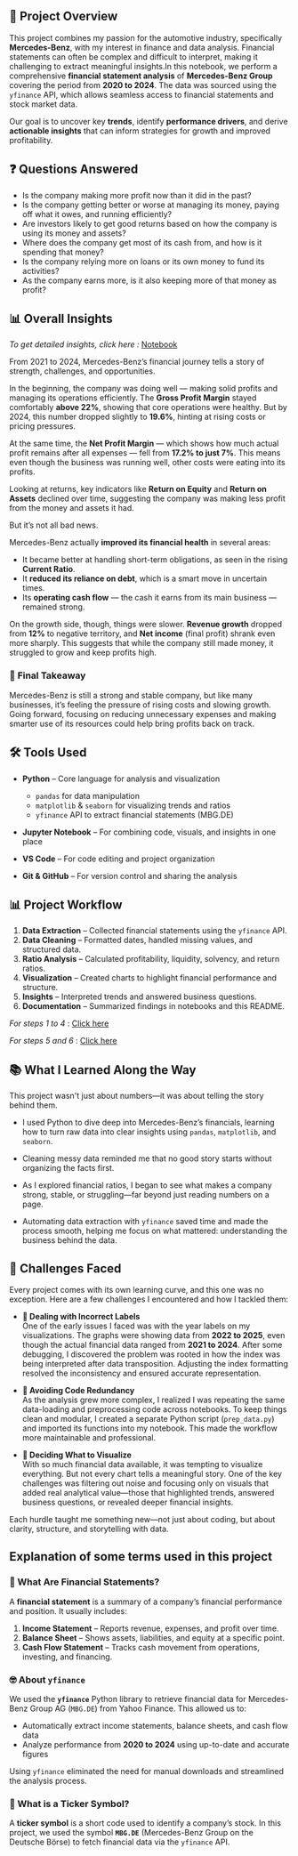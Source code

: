 ## **📘 Project Overview**

This project combines my passion for the automotive industry, specifically **Mercedes-Benz**, with my interest in finance and data analysis. Financial statements can often be complex and difficult to interpret, making it challenging to extract meaningful insights.In this notebook, we perform a comprehensive **financial statement analysis** of **Mercedes-Benz Group** covering the period from **2020 to 2024**. The data was sourced using the `yfinance` API, which allows seamless access to financial statements and stock market data.

Our goal is to uncover key **trends**, identify **performance drivers**, and derive **actionable insights** that can inform strategies for growth and improved profitability.

## **❓ Questions Answered**

- Is the company making more profit now than it did in the past?
- Is the company getting better or worse at managing its money, paying off what it owes, and running efficiently?
- Are investors likely to get good returns based on how the company is using its money and assets?
- Where does the company get most of its cash from, and how is it spending that money?
- Is the company relying more on loans or its own money to fund its activities?
- As the company earns more, is it also keeping more of that money as profit?

## **📊 Overall Insights**
*To get detailed insights, click here :* [Notebook](Notebooks/02_Financial_Anlysis.ipynb)

From 2021 to 2024, Mercedes-Benz’s financial journey tells a story of strength, challenges, and opportunities.

In the beginning, the company was doing well — making solid profits and managing its operations efficiently. The **Gross Profit Margin** stayed comfortably **above 22%**, showing that core operations were healthy. But by 2024, this number dropped slightly to **19.6%**, hinting at rising costs or pricing pressures.

At the same time, the **Net Profit Margin** — which shows how much actual profit remains after all expenses — fell from **17.2% to just 7%**. This means even though the business was running well, other costs were eating into its profits.

Looking at returns, key indicators like **Return on Equity** and **Return on Assets** declined over time, suggesting the company was making less profit from the money and assets it had.

But it’s not all bad news.

Mercedes-Benz actually **improved its financial health** in several areas:
- It became better at handling short-term obligations, as seen in the rising **Current Ratio**.
- It **reduced its reliance on debt**, which is a smart move in uncertain times.
- Its **operating cash flow** — the cash it earns from its main business — remained strong.

On the growth side, though, things were slower. **Revenue growth** dropped from **12%** to negative territory, and **Net income** (final profit) shrank even more sharply. This suggests that while the company still made money, it struggled to grow and keep profits high.


### 🧾 **Final Takeaway**

Mercedes-Benz is still a strong and stable company, but like many businesses, it’s feeling the pressure of rising costs and slowing growth. Going forward, focusing on reducing unnecessary expenses and making smarter use of its resources could help bring profits back on track.

## 🛠️ **Tools Used**

- **Python** – Core language for analysis and visualization  
  - `pandas` for data manipulation  
  - `matplotlib` & `seaborn` for visualizing trends and ratios  
  - `yfinance` API to extract financial statements (MBG.DE)

- **Jupyter Notebook** – For combining code, visuals, and insights in one place  
- **VS Code** – For code editing and project organization  
- **Git & GitHub** – For version control and sharing the analysis

## **📊 Project Workflow**

1. **Data Extraction** – Collected financial statements using the `yfinance` API.  
2. **Data Cleaning** – Formatted dates, handled missing values, and structured data.   
3. **Ratio Analysis** – Calculated profitability, liquidity, solvency, and return ratios.  
4. **Visualization** – Created charts to highlight financial performance and structure.  
5. **Insights** – Interpreted trends and answered business questions.  
6. **Documentation** – Summarized findings in notebooks and this README.

*For steps 1 to 4* : [Click here](Notebooks/01_Data_Preparation.ipynb)

*For steps 5 and 6* : [Click here](Notebooks/02_Financial_Anlysis.ipynb)

## 📚 **What I Learned Along the Way**

This project wasn't just about numbers—it was about telling the story behind them.

- I used Python to dive deep into Mercedes-Benz’s financials, learning how to turn raw data into clear insights using `pandas`, `matplotlib`, and `seaborn`.

- Cleaning messy data reminded me that no good story starts without organizing the facts first.

- As I explored financial ratios, I began to see what makes a company strong, stable, or struggling—far beyond just reading numbers on a page.

- Automating data extraction with `yfinance` saved time and made the process smooth, helping me focus on what mattered: understanding the business behind the data.

## 🧗 **Challenges Faced**

Every project comes with its own learning curve, and this one was no exception. Here are a few challenges I encountered and how I tackled them:

- **📅 Dealing with Incorrect Labels**  
  One of the early issues I faced was with the year labels on my visualizations. The graphs were showing data from **2022 to 2025**, even though the actual financial data ranged from **2021 to 2024**. After some debugging, I discovered the problem was rooted in how the index was being interpreted after data transposition. Adjusting the index formatting resolved the inconsistency and ensured accurate representation.

- **🧩 Avoiding Code Redundancy**  
  As the analysis grew more complex, I realized I was repeating the same data-loading and preprocessing code across notebooks. To keep things clean and modular, I created a separate Python script (`prep_data.py`) and imported its functions into my notebook. This made the workflow more maintainable and professional.

- **🤔 Deciding What to Visualize**  
  With so much financial data available, it was tempting to visualize everything. But not every chart tells a meaningful story. One of the key challenges was filtering out noise and focusing only on visuals that added real analytical value—those that highlighted trends, answered business questions, or revealed deeper financial insights.

Each hurdle taught me something new—not just about coding, but about clarity, structure, and storytelling with data.




## **Explanation of some terms used in this project**
### 🤔 What Are Financial Statements?

A **financial statement** is a summary of a company’s financial performance and position. It usually includes:

1. **Income Statement** – Reports revenue, expenses, and profit over time.  
2. **Balance Sheet** – Shows assets, liabilities, and equity at a specific point.  
3. **Cash Flow Statement** – Tracks cash movement from operations, investing, and financing.


### 🤓 About `yfinance`

We used the **`yfinance`** Python library to retrieve financial data for Mercedes-Benz Group AG (`MBG.DE`) from Yahoo Finance. This allowed us to:

- Automatically extract income statements, balance sheets, and cash flow data  
- Analyze performance from **2020 to 2024** using up-to-date and accurate figures

Using `yfinance` eliminated the need for manual downloads and streamlined the analysis process.


### 🤔 What is a Ticker Symbol?

A **ticker symbol** is a short code used to identify a company’s stock. In this project, we used the symbol **`MBG.DE`** (Mercedes-Benz Group on the Deutsche Börse) to fetch financial data via the `yfinance` API.










